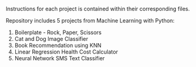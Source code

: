 Instructions for each project is contained within their corresponding files.

Repository includes 5 projects from Machine Learning with Python:
  1. Boilerplate - Rock, Paper, Scissors
  2. Cat and Dog Image Classifier
  3. Book Recommendation using KNN
  4. Linear Regression Health Cost Calculator
  5. Neural Network SMS Text Classifier



